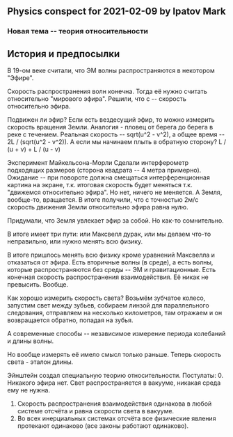## Physics conspect for 2021-02-09 by Ipatov Mark

### Новая тема -- теория относительности

## История и предпосылки

В 19-ом веке считали, что ЭМ волны распространяются в некотором "Эфире".

Скорость распространения волн конечна. Тогда её нужно считать относительно "мирового эфира". Решили, что c -- скорость относительно эфира. 

Подвижен ли эфир? Если есть вездесущий эфир, то можно измерить скорость вращения Земли.
Аналогия - пловец от берега до берега в реке с течением. Реальная скорость -- sqrt(u^2 - v^2), а общее время -- 2L / (sqrt(u^2 - v^2)). А если мы начинаем плыть в обратную сторону? 
L / (u + v) + L / (u - v)

Эксперимент Майкельсона-Морли
Сделали интерферометр подходящих размеров (сторона квадрата -- 4 метра примерно). Ожидание -- при повороте должна смещаться интерференционная картина на экране, т.к. итоговая скорость будет меняться т.к. "движемся относительно эфира".
Но нет, ничего не меняется. А Земля, вообще-то, вращается. 
В итоге получили, что с точностью 2м/с скорость движения Земли относительно эфира равна нулю. 

Придумали, что Земля увлекает эфир за собой. Но как-то сомнительно.

В итоге имеет три пути: или Максвелл дурак, или мы делаем что-то неправильно, или нужно менять всю физику. 

В итоге пришлось менять всю физику кроме уравнений Максвелла и отказаться от эфира. Есть вторичные волны (в среде), а есть волны, которые распространяются без среды -- ЭМ и гравитационные.
Есть конечная скорость распространения взаимодействия. Её никак не превысить. Вообще. 

Как хорошо измерить скорость света? Возьмём зубчатое колесо, запустим свет между зубьев, собираем линзой для параллельного следования, отправляем на несколько километров, там отражаем и он возвращается обратно, попадая на зубья. 

А современные способы -- независимое измерение периода колебаний и длины волны. 

Но вообще измерять её имело смысл только раньше. Теперь скорость света - эталон длины. 


Эйнштейн создал специальную теорию относительности. Постулаты:
0. Никакого эфира нет. Свет распространяется в вакууме, никакая среда ему не нужна.
1. Скорость распространения взаимодействия одинакова в любой системе отсчёта и равна скорости света в вакууме. 
2. Во всех инерциальных системах отсчёта все физические явления протекают одинаково (все законы работают одинаково).
